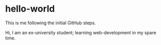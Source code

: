 # hello-world
This is me following the initial GitHub steps.

Hi, I am an ex-university student; learning web-development in my spare time.
